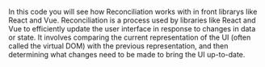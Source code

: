 
In this code you will see how Reconciliation works with in front librarys like React and Vue.
Reconciliation is a process used by libraries like React and Vue to efficiently update the user interface in response to changes in data or state. It involves comparing the current representation of the UI (often called the virtual DOM) with the previous representation, and then determining what changes need to be made to bring the UI up-to-date.